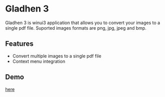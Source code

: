 # Gladhen 3
Gladhen 3 is winui3 application that allows you to convert your images to a single pdf file. Suported images formats are png, jpg, jpeg and bmp.

## Features
- Convert multiple images to a single pdf file
- Context menu integration
## Demo
[here](https://vimeo.com/1100946157)
